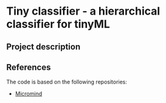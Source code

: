 # Tiny classifier - a hierarchical classifier for tinyML

## Project description

## References

The code is based on the following repositories:

- [Micromind](https://github.com/micromind-toolkit/micromind)